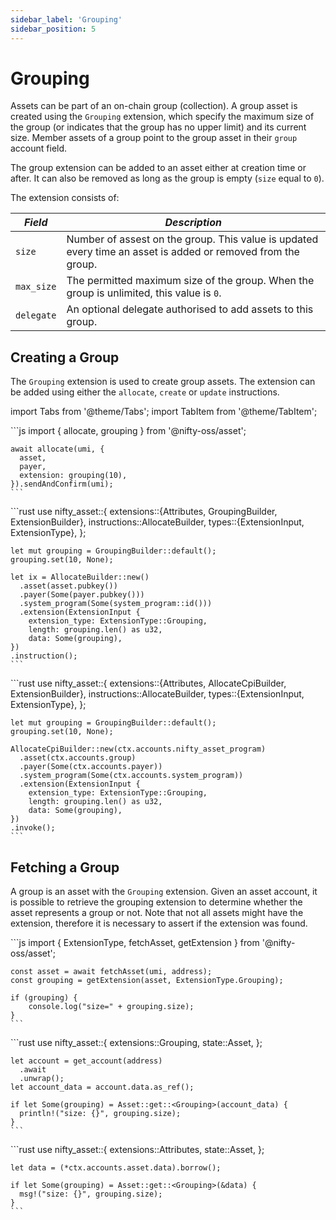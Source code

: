 ```yaml
---
sidebar_label: 'Grouping'
sidebar_position: 5
---
```


# Grouping

Assets can be part of an on-chain group (collection). A group asset is created using the `Grouping` extension, which specify the maximum size of the group (or indicates that the group has no upper limit) and its current size. Member assets of a group point to the group asset in their `group` account field.

The group extension can be added to an asset either at creation time or after. It can also be removed as long as the group is empty (`size` equal to `0`).

The extension consists of:

<!-- Begin table -->
<table class="account-layout-table">
    <thead>
        <tr>
            <th><i>Field</i></th>
            <th colspan="2"><i>Description</i></th>
        </tr>
    </thead>
    <tbody>
        <tr>
            <td><code>size</code></td>
            <td colspan="2">Number of assest on the group. This value is updated every time an asset is added or removed from the group.</td>
        </tr>
        <tr>
            <td><code>max_size</code></td>
            <td>The permitted maximum size of the group. When the group is unlimited, this value is <code>0</code>.</td>
        </tr>
        <tr>
            <td><code>delegate</code></td>
            <td>An optional delegate authorised to add assets to this group.</td>
        </tr>
    </tbody>
</table>
<!-- End table -->

## Creating a Group

The `Grouping` extension is used to create group assets. The extension can be added using either the `allocate`, `create` or `update` instructions.

import Tabs from '@theme/Tabs';
import TabItem from '@theme/TabItem';

<Tabs>
  <TabItem value="javascript" label="JavaScript" default>
    ```js
    import { allocate, grouping } from '@nifty-oss/asset';

    await allocate(umi, {
      asset,
      payer,
      extension: grouping(10),
    }).sendAndConfirm(umi);
    ```
  </TabItem>
  <TabItem value="rust" label="Rust">
    ```rust
    use nifty_asset::{
      extensions::{Attributes, GroupingBuilder, ExtensionBuilder},
      instructions::AllocateBuilder,
      types::{ExtensionInput, ExtensionType},
    };

    let mut grouping = GroupingBuilder::default();
    grouping.set(10, None);

    let ix = AllocateBuilder::new()
      .asset(asset.pubkey())
      .payer(Some(payer.pubkey()))
      .system_program(Some(system_program::id()))
      .extension(ExtensionInput {
        extension_type: ExtensionType::Grouping,
        length: grouping.len() as u32,
        data: Some(grouping),
    })
    .instruction();
    ```
  </TabItem>
  <TabItem value="rust on-chain" label="Rust (on-chain)">
    ```rust
    use nifty_asset::{
      extensions::{Attributes, AllocateCpiBuilder, ExtensionBuilder},
      instructions::AllocateBuilder,
      types::{ExtensionInput, ExtensionType},
    };

    let mut grouping = GroupingBuilder::default();
    grouping.set(10, None);

    AllocateCpiBuilder::new(ctx.accounts.nifty_asset_program)
      .asset(ctx.accounts.group)
      .payer(Some(ctx.accounts.payer))
      .system_program(Some(ctx.accounts.system_program))
      .extension(ExtensionInput {
        extension_type: ExtensionType::Grouping,
        length: grouping.len() as u32,
        data: Some(grouping),
    })
    .invoke();
    ```
  </TabItem>
</Tabs>

## Fetching a Group

A group is an asset with the `Grouping` extension. Given an asset account, it is possible to retrieve the grouping extension to determine whether the asset represents a group or not. Note that not all assets might have the extension, therefore it is necessary to assert if the extension was found.

<Tabs>
  <TabItem value="javascript" label="JavaScript" default>
    ```js
    import {
      ExtensionType,
      fetchAsset,
      getExtension
    } from '@nifty-oss/asset';

    const asset = await fetchAsset(umi, address);
    const grouping = getExtension(asset, ExtensionType.Grouping);

    if (grouping) {
        console.log("size=" + grouping.size);
    }
    ```
  </TabItem>
  <TabItem value="rust" label="Rust">
    ```rust
    use nifty_asset::{
      extensions::Grouping,
      state::Asset,
    };

    let account = get_account(address)
      .await
      .unwrap();
    let account_data = account.data.as_ref();

    if let Some(grouping) = Asset::get::<Grouping>(account_data) {
      println!("size: {}", grouping.size);
    }
    ```
  </TabItem>
  <TabItem value="rust on-chain" label="Rust (on-chain)">
    ```rust
    use nifty_asset::{
      extensions::Attributes,
      state::Asset,
    };

    let data = (*ctx.accounts.asset.data).borrow();

    if let Some(grouping) = Asset::get::<Grouping>(&data) {
      msg!("size: {}", grouping.size);
    }
    ```
  </TabItem>
</Tabs>
